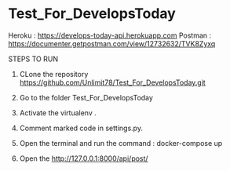 # Test_For_DevelopsToday


Heroku : https://develops-today-api.herokuapp.com
Postman : https://documenter.getpostman.com/view/12732632/TVK8Zyxq

STEPS TO RUN

1. CLone the repository https://github.com/Unlimit78/Test_For_DevelopsToday.git


2. Go to the folder Test_For_DevelopsToday

       
3. Activate the virtualenv .


4. Comment marked code in settings.py.


5. Open the terminal and run the command : docker-compose up


5. Open the http://127.0.0.1:8000/api/post/
